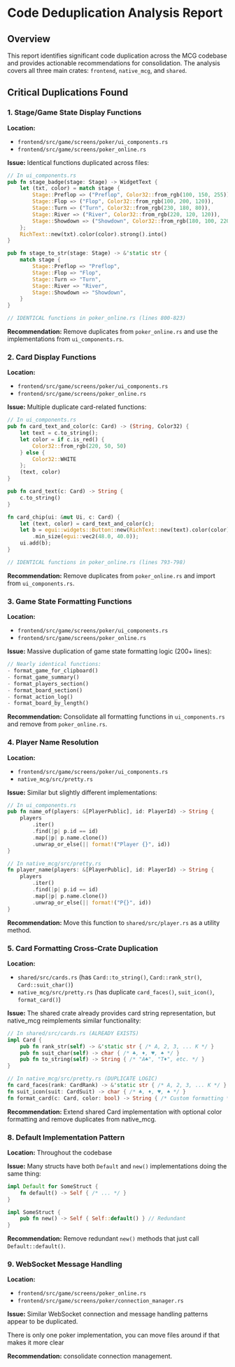 # Code Deduplication Analysis Report

## Overview

This report identifies significant code duplication across the MCG codebase and provides actionable recommendations for consolidation. The analysis covers all three main crates: `frontend`, `native_mcg`, and `shared`.

## Critical Duplications Found

### 1. Stage/Game State Display Functions

**Location:** 
- `frontend/src/game/screens/poker/ui_components.rs`
- `frontend/src/game/screens/poker_online.rs`

**Issue:** Identical functions duplicated across files:

```rust
// In ui_components.rs
pub fn stage_badge(stage: Stage) -> WidgetText {
    let (txt, color) = match stage {
        Stage::Preflop => ("Preflop", Color32::from_rgb(100, 150, 255)),
        Stage::Flop => ("Flop", Color32::from_rgb(100, 200, 120)),
        Stage::Turn => ("Turn", Color32::from_rgb(230, 180, 80)),
        Stage::River => ("River", Color32::from_rgb(220, 120, 120)),
        Stage::Showdown => ("Showdown", Color32::from_rgb(180, 100, 220)),
    };
    RichText::new(txt).color(color).strong().into()
}

pub fn stage_to_str(stage: Stage) -> &'static str {
    match stage {
        Stage::Preflop => "Preflop",
        Stage::Flop => "Flop",
        Stage::Turn => "Turn",
        Stage::River => "River",
        Stage::Showdown => "Showdown",
    }
}

// IDENTICAL functions in poker_online.rs (lines 800-823)
```

**Recommendation:** Remove duplicates from `poker_online.rs` and use the implementations from `ui_components.rs`.

### 2. Card Display Functions

**Location:**
- `frontend/src/game/screens/poker/ui_components.rs`
- `frontend/src/game/screens/poker_online.rs`

**Issue:** Multiple duplicate card-related functions:

```rust
// In ui_components.rs
pub fn card_text_and_color(c: Card) -> (String, Color32) {
    let text = c.to_string();
    let color = if c.is_red() {
        Color32::from_rgb(220, 50, 50)
    } else {
        Color32::WHITE
    };
    (text, color)
}

pub fn card_text(c: Card) -> String {
    c.to_string()
}

fn card_chip(ui: &mut Ui, c: Card) {
    let (text, color) = card_text_and_color(c);
    let b = egui::widgets::Button::new(RichText::new(text).color(color).size(28.0))
        .min_size(egui::vec2(48.0, 40.0));
    ui.add(b);
}

// IDENTICAL functions in poker_online.rs (lines 793-798)
```

**Recommendation:** Remove duplicates from `poker_online.rs` and import from `ui_components.rs`.

### 3. Game State Formatting Functions

**Location:**
- `frontend/src/game/screens/poker/ui_components.rs`  
- `frontend/src/game/screens/poker_online.rs`

**Issue:** Massive duplication of game state formatting logic (200+ lines):

```rust
// Nearly identical functions:
- format_game_for_clipboard()
- format_game_summary()
- format_players_section()
- format_board_section()
- format_action_log()
- format_board_by_length()
```

**Recommendation:** Consolidate all formatting functions in `ui_components.rs` and remove from `poker_online.rs`.

### 4. Player Name Resolution

**Location:**
- `frontend/src/game/screens/poker/ui_components.rs`
- `native_mcg/src/pretty.rs`

**Issue:** Similar but slightly different implementations:

```rust
// In ui_components.rs
pub fn name_of(players: &[PlayerPublic], id: PlayerId) -> String {
    players
        .iter()
        .find(|p| p.id == id)
        .map(|p| p.name.clone())
        .unwrap_or_else(|| format!("Player {}", id))
}

// In native_mcg/src/pretty.rs
fn player_name(players: &[PlayerPublic], id: PlayerId) -> String {
    players
        .iter()
        .find(|p| p.id == id)
        .map(|p| p.name.clone())
        .unwrap_or_else(|| format!("P{}", id))
}
```

**Recommendation:** Move this function to `shared/src/player.rs` as a utility method.

### 5. Card Formatting Cross-Crate Duplication

**Location:**
- `shared/src/cards.rs` (has `Card::to_string()`, `Card::rank_str()`, `Card::suit_char()`)
- `native_mcg/src/pretty.rs` (has duplicate `card_faces()`, `suit_icon()`, `format_card()`)

**Issue:** The shared crate already provides card string representation, but native_mcg reimplements similar functionality:

```rust
// In shared/src/cards.rs (ALREADY EXISTS)
impl Card {
    pub fn rank_str(self) -> &'static str { /* A, 2, 3, ... K */ }
    pub fn suit_char(self) -> char { /* ♣, ♦, ♥, ♠ */ }
    pub fn to_string(self) -> String { /* "A♣", "T♦", etc. */ }
}

// In native_mcg/src/pretty.rs (DUPLICATE LOGIC)
fn card_faces(rank: CardRank) -> &'static str { /* A, 2, 3, ... K */ }
fn suit_icon(suit: CardSuit) -> char { /* ♣, ♦, ♥, ♠ */ }
fn format_card(c: Card, color: bool) -> String { /* Custom formatting */ }
```

**Recommendation:** Extend shared Card implementation with optional color formatting and remove duplicates from native_mcg.

### 8. Default Implementation Pattern

**Location:** Throughout the codebase

**Issue:** Many structs have both `Default` and `new()` implementations doing the same thing:

```rust
impl Default for SomeStruct {
    fn default() -> Self { /* ... */ }
}

impl SomeStruct {
    pub fn new() -> Self { Self::default() } // Redundant
}
```

**Recommendation:** Remove redundant `new()` methods that just call `Default::default()`.

### 9. WebSocket Message Handling

**Location:**
- `frontend/src/game/screens/poker_online.rs`
- `frontend/src/game/screens/poker/connection_manager.rs`

**Issue:** Similar WebSocket connection and message handling patterns appear to be duplicated.

There is only one poker implementation, you can move files around if that makes it more clear

**Recommendation:** consolidate connection management.

